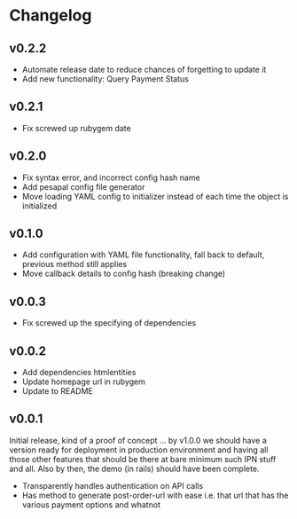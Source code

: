 Changelog
=========

v0.2.2
------

* Automate release date to reduce chances of forgetting to update it
* Add new functionality: Query Payment Status

v0.2.1
------

* Fix screwed up rubygem date

v0.2.0
------

* Fix syntax error, and incorrect config hash name
* Add pesapal config file generator
* Move loading YAML config to initializer instead of each time the object is initialized

v0.1.0
------

* Add configuration with YAML file functionality, fall back to default, previous method still applies
* Move callback details to config hash (breaking change)

v0.0.3
------

* Fix screwed up the specifying of dependencies

v0.0.2
------

* Add dependencies htmlentities
* Update homepage url in rubygem
* Update to README

v0.0.1
------

Initial release, kind of a proof of concept ... by v1.0.0 we should have a
version ready for deployment in production environment and having all those
other features that should be there at bare minimum such IPN stuff and all. Also
by then, the demo (in rails) should have been complete.

* Transparently handles authentication on API calls
* Has method to generate post-order-url with ease i.e. that url that has the various payment options and whatnot
